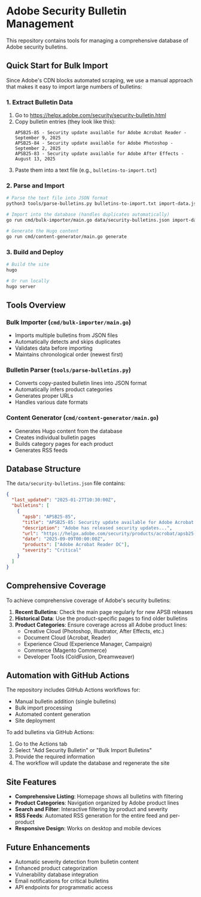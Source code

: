 # Adobe Security Bulletin Management

This repository contains tools for managing a comprehensive database of Adobe security bulletins.

## Quick Start for Bulk Import

Since Adobe's CDN blocks automated scraping, we use a manual approach that makes it easy to import large numbers of bulletins:

### 1. Extract Bulletin Data

1. Go to https://helpx.adobe.com/security/security-bulletin.html
2. Copy bulletin entries (they look like this):
   ```
   APSB25-85 - Security update available for Adobe Acrobat Reader - September 9, 2025
   APSB25-84 - Security update available for Adobe Photoshop - September 2, 2025
   APSB25-83 - Security update available for Adobe After Effects - August 13, 2025
   ```
3. Paste them into a text file (e.g., `bulletins-to-import.txt`)

### 2. Parse and Import

```bash
# Parse the text file into JSON format
python3 tools/parse-bulletins.py bulletins-to-import.txt import-data.json

# Import into the database (handles duplicates automatically)
go run cmd/bulk-importer/main.go data/security-bulletins.json import-data.json

# Generate the Hugo content
go run cmd/content-generator/main.go generate
```

### 3. Build and Deploy

```bash
# Build the site
hugo

# Or run locally
hugo server
```

## Tools Overview

### Bulk Importer (`cmd/bulk-importer/main.go`)
- Imports multiple bulletins from JSON files
- Automatically detects and skips duplicates
- Validates data before importing
- Maintains chronological order (newest first)

### Bulletin Parser (`tools/parse-bulletins.py`)
- Converts copy-pasted bulletin lines into JSON format
- Automatically infers product categories
- Generates proper URLs
- Handles various date formats

### Content Generator (`cmd/content-generator/main.go`)
- Generates Hugo content from the database
- Creates individual bulletin pages
- Builds category pages for each product
- Generates RSS feeds

## Database Structure

The `data/security-bulletins.json` file contains:

```json
{
  "last_updated": "2025-01-27T10:30:00Z",
  "bulletins": [
    {
      "apsb": "APSB25-85",
      "title": "APSB25-85: Security update available for Adobe Acrobat Reader",
      "description": "Adobe has released security updates...",
      "url": "https://helpx.adobe.com/security/products/acrobat/apsb25-85.html",
      "date": "2025-09-09T00:00:00Z",
      "products": ["Adobe Acrobat Reader DC"],
      "severity": "Critical"
    }
  ]
}
```

## Comprehensive Coverage

To achieve comprehensive coverage of Adobe's security bulletins:

1. **Recent Bulletins**: Check the main page regularly for new APSB releases
2. **Historical Data**: Use the product-specific pages to find older bulletins
3. **Product Categories**: Ensure coverage across all Adobe product lines:
   - Creative Cloud (Photoshop, Illustrator, After Effects, etc.)
   - Document Cloud (Acrobat, Reader)
   - Experience Cloud (Experience Manager, Campaign)
   - Commerce (Magento Commerce)
   - Developer Tools (ColdFusion, Dreamweaver)

## Automation with GitHub Actions

The repository includes GitHub Actions workflows for:
- Manual bulletin addition (single bulletins)
- Bulk import processing
- Automated content generation
- Site deployment

To add bulletins via GitHub Actions:
1. Go to the Actions tab
2. Select "Add Security Bulletin" or "Bulk Import Bulletins"
3. Provide the required information
4. The workflow will update the database and regenerate the site

## Site Features

- **Comprehensive Listing**: Homepage shows all bulletins with filtering
- **Product Categories**: Navigation organized by Adobe product lines
- **Search and Filter**: Interactive filtering by product and severity
- **RSS Feeds**: Automated RSS generation for the entire feed and per-product
- **Responsive Design**: Works on desktop and mobile devices

## Future Enhancements

- Automatic severity detection from bulletin content
- Enhanced product categorization
- Vulnerability database integration
- Email notifications for critical bulletins
- API endpoints for programmatic access
